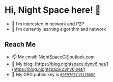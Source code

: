# Hi, Night Space here! 👋

- 👀 I’m interested in network and P2P
- 🌱 I’m currently learning algorithm and network

## Reach Me

- 📫 My email: [NightSpaceC@outlook.com](mailto:NightSpaceC@outlook.com)
- 📖 My blog: [https://blog.nightspace.dynv6.net/](https://blog.nightspace.dynv6.net/)
- 🔑 My GPG public key is [`69F9705C1312B65C`](https://github.com/NightSpaceC.gpg)
